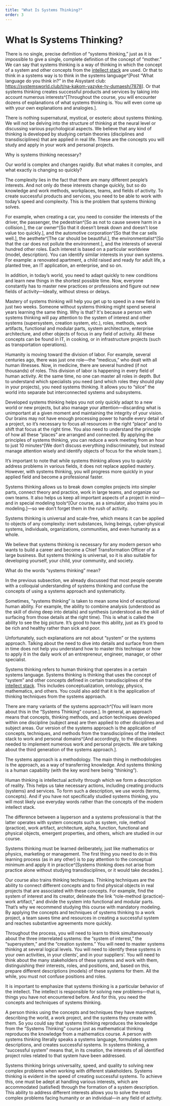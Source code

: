 ```yaml
---
title: "What Is Systems Thinking?"
order: 3
---
```


# What Is Systems Thinking?

There is no single, precise definition of “systems thinking,” just as it is impossible to give a single, complete definition of the concept of “mother.” We can say that systems thinking is a way of thinking in which the concept of a system and other concepts from the [intellect stack](https://system-school.ru/stack#istack) are used. Or that to think in a systems way is to think in the systems language^[Post “What language do you think in?” in the Aisystant club: <https://systemsworld.club/t/na-kakom-yazyke-ty-dumaesh/7878>]. Or that systems thinking creates successful products and services by taking into account numerous interests^[Throughout the course, you will encounter dozens of explanations of what systems thinking is. You will even come up with your own explanations and analogies.].

There is nothing supernatural, mystical, or esoteric about systems thinking. We will not be delving into the structure of thinking at the neural level or discussing various psychological aspects. We believe that any kind of thinking is developed by studying certain theories (disciplines and transdisciplines) that are applied in real life. These are the concepts you will study and apply in your work and personal projects.

Why is systems thinking necessary?

Our world is complex and changes rapidly. But what makes it complex, and what exactly is changing so quickly?

The complexity lies in the fact that there are many different people’s interests. And not only do these interests change quickly, but so do knowledge and work methods, workplaces, teams, and fields of activity. To create successful products and services, you need to be able to work with today’s speed and complexity. This is the problem that systems thinking solves.

For example, when creating a car, you need to consider the interests of the driver, the passenger, the pedestrian^[So as not to cause severe harm in a collision.], the car owner^[So that it doesn’t break down and doesn’t lose value too quickly.], and the automotive corporation^[So that the car sells well.], the aesthete^[The car should be beautiful.], the environmentalist^[So that the car does not pollute the environment.], and the interests of several hundred other roles. Each interest is based on a particular worldview (model, description). You can identify similar interests in your own systems. For example: a renovated apartment, a child raised and ready for adult life, a planted tree, an IT application, an enterprise, and so on.

In addition, in today’s world, you need to adapt quickly to new conditions and learn new things in the shortest possible time. Now, everyone constantly has to master new practices or professions and figure out new fields of activity—ideally, without stress or delays.

Mastery of systems thinking will help you get up to speed in a new field in just two weeks. Someone without systems thinking might spend several years learning the same thing. Why is that? It's because a person with systems thinking will pay attention to the system of interest and other systems (supersystem, creation system, etc.), roles, methods, work artifacts, functional and modular parts, system architecture, enterprise architecture, and other objects of focus in any field of activity. All these concepts can be found in IT, in cooking, or in infrastructure projects (such as transportation operations).

Humanity is moving toward the division of labor. For example, several centuries ago, there was just one role—the “medicus,” who dealt with all human illnesses. Now, in medicine, there are several hundred (if not thousands) of roles. This division of labor is happening in every field of human activity. At the same time, no one can master all roles in depth. But to understand which specialists you need (and which roles they should play in your projects), you need systems thinking. It allows you to “slice” the world into separate but interconnected systems and subsystems.

Developed systems thinking helps you not only quickly adapt to a new world or new projects, but also manage your attention—discarding what is unimportant at a given moment and maintaining the integrity of your vision. Our brains may not have enough processing power to handle every detail of a project, so it’s necessary to focus all resources in the right “place” and to shift that focus at the right time. You also need to understand the principle of how all these “places” are arranged and connected. By applying the principles of systems thinking, you can reduce a work meeting from an hour to just 10 minutes^[We don’t discuss everything indiscriminately, but instead manage attention wisely and identify objects of focus for the whole team.].

It’s important to note that while systems thinking allows you to quickly address problems in various fields, it does not replace applied mastery. However, with systems thinking, you will progress more quickly in your applied field and become a professional faster.

Systems thinking allows us to break down complex projects into simpler parts, connect theory and practice, work in large teams, and organize our own teams. It also helps us keep all important aspects of a project in mind—and in special modeling tools^[Our course, as a simulator, also trains you in modeling.]—so we don’t forget them in the rush of activity.

Systems thinking is universal and scale-free, which means it can be applied to objects of any complexity: inert substances, living beings, cyber-physical systems, individuals, organizations, communities, and even humanity as a whole.

We believe that systems thinking is necessary for any modern person who wants to build a career and become a Chief Transformation Officer of a large business. But systems thinking is universal, so it is also suitable for developing yourself, your child, your community, and society.

What do the words “systems thinking” mean?

In the previous subsection, we already discussed that most people operate with a colloquial understanding of systems thinking and confuse the concepts of using a systems approach and systematicity.

Sometimes, “systems thinking” is taken to mean some kind of exceptional human ability. For example, the ability to combine analysis (understood as the skill of diving deep into details) and synthesis (understood as the skill of surfacing from those details at the right time). This is what is called the ability to see the big picture. It’s good to have this ability, just as it’s good to be rich and healthy rather than sick and poor.

Unfortunately, such explanations are not about “system” or the systems approach. Talking about the need to dive into details and surface from them in time does not help you understand how to master this technique or how to apply it in the daily work of an entrepreneur, engineer, manager, or other specialist.

Systems thinking refers to human thinking that operates in a certain systems language. Systems thinking is thinking that uses the concept of “system” and other concepts defined in certain transdisciplines of the [intellect stack](https://system-school.ru/stack#istack). This includes conceptualization, ontology, physics, mathematics, and others. You could also add that it is the application of thinking techniques from the systems approach.

There are many variants of the systems approach^[You will learn more about this in the “Systems Thinking” course.]. In general, an approach means that concepts, thinking methods, and action techniques developed within one discipline (subject area) are then applied to other disciplines and subject areas. Our version of the systems approach is the application of concepts, techniques, and methods from the transdisciplines of the intellect stack to work and personal domains^[And accordingly, to the disciplines needed to implement numerous work and personal projects. We are talking about the third generation of the systems approach.].

The systems approach is a methodology. The main thing in methodologies is the approach, as a way of transferring knowledge. And systems thinking is a human capability (with the key word here being “thinking”).

Human thinking is intellectual activity through which we form a description of reality. This helps us take necessary actions, including creating products (systems) and services. To form such a description, we use words (terms, concepts). And if you have not specifically studied systems thinking, you will most likely use everyday words rather than the concepts of the modern intellect stack.

The difference between a layperson and a systems professional is that the latter operates with system concepts such as system, role, method (practice), work artifact, architecture, alpha, function, functional and physical objects, emergent properties, and others, which are studied in our course.

Systems thinking must be learned deliberately, just like mathematics or physics, marketing or management. The first thing you need to do in this learning process (as in any other) is to pay attention to the conceptual minimum and apply it in practice^[Systems thinking does not arise from practice alone without studying transdisciplines, or it would take decades.].

Our course also trains thinking techniques. Thinking techniques are the ability to connect different concepts and to find physical objects in real projects that are associated with these concepts. For example, find the system of interest and its creator, delineate the link “role-method (practice)-work artifact,” and divide the system into functional and modular parts. That’s why we recommend studying this course with mandatory modeling. By applying the concepts and techniques of systems thinking to a work project, a team saves time and resources in creating a successful system and reaches substantive agreements more quickly.

Throughout the process, you will need to learn to think simultaneously about the three interrelated systems: the “system of interest,” the “supersystem,” and the “creation systems.” You will need to master systems thinking at several logical levels. You will need to identify these systems in your own activities, in your clients’, and in your suppliers’. You will need to think about the many stakeholders of these systems and work with them, distinguishing their interests, roles, and positions, and, based on this, prepare different descriptions (models) of these systems for them. All the while, you must not confuse positions and roles.

It is important to emphasize that systems thinking is a particular behavior of the intellect. The intellect is responsible for solving new problems—that is, things you have not encountered before. And for this, you need the concepts and techniques of systems thinking.

A person thinks using the concepts and techniques they have mastered, describing the world, a work project, and the systems they create with them. So you could say that systems thinking reproduces the knowledge from the “Systems Thinking” course just as mathematical thinking reproduces the knowledge from a mathematics course. A person with systems thinking literally speaks a systems language, formulates system descriptions, and creates successful systems. In systems thinking, a “successful system” means that, in its creation, the interests of all identified project roles related to that system have been addressed.

Systems thinking brings universality, speed, and quality to solving new complex problems when working with different stakeholders. Systems thinking is evident in the speed of creating successful systems. To achieve this, one must be adept at handling various interests, which are accommodated (satisfied) through the formation of a system description. This ability to address different interests allows you to solve the most complex problems facing humanity or an individual—in any field of activity.
